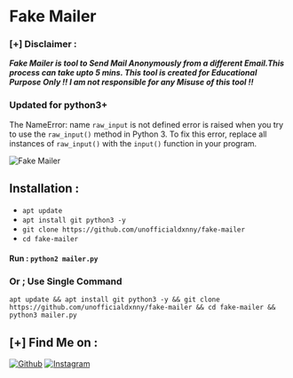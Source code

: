# Fake Mailer

### [+] Disclaimer :
***Fake Mailer is tool to Send Mail Anonymously from a different Email.This process can take upto 5 mins. This tool is created for Educational Purpose Only !! I am not responsible for any Misuse of this tool !!***


### Updated for python3+

The NameError: name `raw_input` is not defined error is raised when you try to use the `raw_input()` method in Python 3. To fix this error, replace all instances of `raw_input()` with the `input()` function in your program.


![Fake Mailer](https://raw.githubusercontent.com/htr-tech/release-download/master/images/fakemailer.png)

## Installation :
* `apt update`
* `apt install git python3 -y`
* `git clone https://github.com/unofficialdxnny/fake-mailer`
* `cd fake-mailer`

#### Run : `python2 mailer.py`

### Or ; Use Single Command
```
apt update && apt install git python3 -y && git clone https://github.com/unofficialdxnny/fake-mailer && cd fake-mailer && python3 mailer.py
```

## [+] Find Me on :
[![Github](https://img.shields.io/badge/Github-unofficialdxnny-green?style=for-the-badge&logo=github)](https://github.com/unofficialdxnny)
[![Instagram](https://img.shields.io/badge/IG-%40unofficialdxnny-red?style=for-the-badge&logo=instagram)](https://www.instagram.com/unofficialdxnny)
